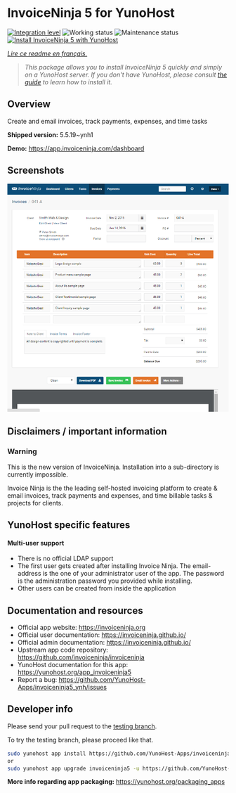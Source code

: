<!--
N.B.: This README was automatically generated by https://github.com/YunoHost/apps/tree/master/tools/README-generator
It shall NOT be edited by hand.
-->

# InvoiceNinja 5 for YunoHost

[![Integration level](https://dash.yunohost.org/integration/invoiceninja5.svg)](https://dash.yunohost.org/appci/app/invoiceninja5) ![Working status](https://ci-apps.yunohost.org/ci/badges/invoiceninja5.status.svg) ![Maintenance status](https://ci-apps.yunohost.org/ci/badges/invoiceninja5.maintain.svg)  
[![Install InvoiceNinja 5 with YunoHost](https://install-app.yunohost.org/install-with-yunohost.svg)](https://install-app.yunohost.org/?app=invoiceninja5)

*[Lire ce readme en français.](./README_fr.md)*

> *This package allows you to install InvoiceNinja 5 quickly and simply on a YunoHost server.
If you don't have YunoHost, please consult [the guide](https://yunohost.org/#/install) to learn how to install it.*

## Overview

Create and email invoices, track payments, expenses, and time tasks

**Shipped version:** 5.5.19~ynh1


**Demo:** https://app.invoiceninja.com/dashboard

## Screenshots

![Screenshot of InvoiceNinja 5](./doc/screenshots/Create-Invoices-in-Seconds.png)

## Disclaimers / important information

### Warning

This is the new version of InvoiceNinja. Installation into a sub-directory is currently impossible.

Invoice Ninja is the the leading self-hosted invoicing platform to create & email invoices, track payments and expenses, and time billable tasks & projects for clients.

## YunoHost specific features

#### Multi-user support

* There is no official LDAP support
* The first user gets created after installing Invoice Ninja. The email-address is the one of your administrator user of the app. The password is the administration password you provided while installing.
* Other users can be created from inside the application

## Documentation and resources

* Official app website: <https://invoiceninja.org>
* Official user documentation: <https://invoiceninja.github.io/>
* Official admin documentation: <https://invoiceninja.github.io/>
* Upstream app code repository: <https://github.com/invoiceninja/invoiceninja>
* YunoHost documentation for this app: <https://yunohost.org/app_invoiceninja5>
* Report a bug: <https://github.com/YunoHost-Apps/invoiceninja5_ynh/issues>

## Developer info

Please send your pull request to the [testing branch](https://github.com/YunoHost-Apps/invoiceninja5_ynh/tree/testing).

To try the testing branch, please proceed like that.

``` bash
sudo yunohost app install https://github.com/YunoHost-Apps/invoiceninja5_ynh/tree/testing --debug
or
sudo yunohost app upgrade invoiceninja5 -u https://github.com/YunoHost-Apps/invoiceninja5_ynh/tree/testing --debug
```

**More info regarding app packaging:** <https://yunohost.org/packaging_apps>
